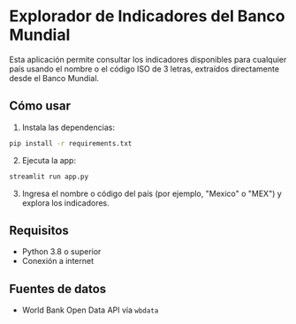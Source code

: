 # Explorador de Indicadores del Banco Mundial

Esta aplicación permite consultar los indicadores disponibles para cualquier país usando el nombre o el código ISO de 3 letras, extraídos directamente desde el Banco Mundial.

## Cómo usar

1. Instala las dependencias:
```bash
pip install -r requirements.txt
```

2. Ejecuta la app:
```bash
streamlit run app.py
```

3. Ingresa el nombre o código del país (por ejemplo, "Mexico" o "MEX") y explora los indicadores.

## Requisitos

- Python 3.8 o superior
- Conexión a internet

## Fuentes de datos

- World Bank Open Data API vía `wbdata`